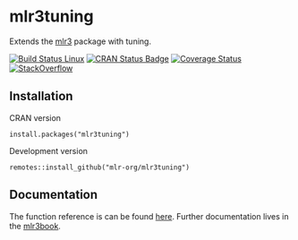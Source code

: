 # mlr3tuning

Extends the [mlr3](https://mlr3.mlr-org.com) package with tuning.

[![Build Status Linux](https://travis-ci.org/mlr-org/mlr3tuning.svg?branch=master)](https://travis-ci.org/mlr-org/mlr3tuning)
[![CRAN Status Badge](https://www.r-pkg.org/badges/version-ago/mlr3tuning)](https://cran.r-project.org/package=mlr3tuning)
[![Coverage Status](https://coveralls.io/repos/github/mlr-org/mlr3tuning/badge.svg?branch=master)](https://coveralls.io/github/mlr-org/mlr3tuning?branch=master)
[![StackOverflow](https://img.shields.io/badge/stackoverflow-mlr3-orange.svg)](https://stackoverflow.com/questions/tagged/mlr3)

## Installation

CRAN version

```{r}
install.packages("mlr3tuning")
```

Development version

```{r}
remotes::install_github("mlr-org/mlr3tuning")
```

## Documentation

The function reference is can be found [here](https://mlr3tuning.mlr-org.com/reference/).
Further documentation lives in the [mlr3book](https://mlr3book.mlr-org.com/).
